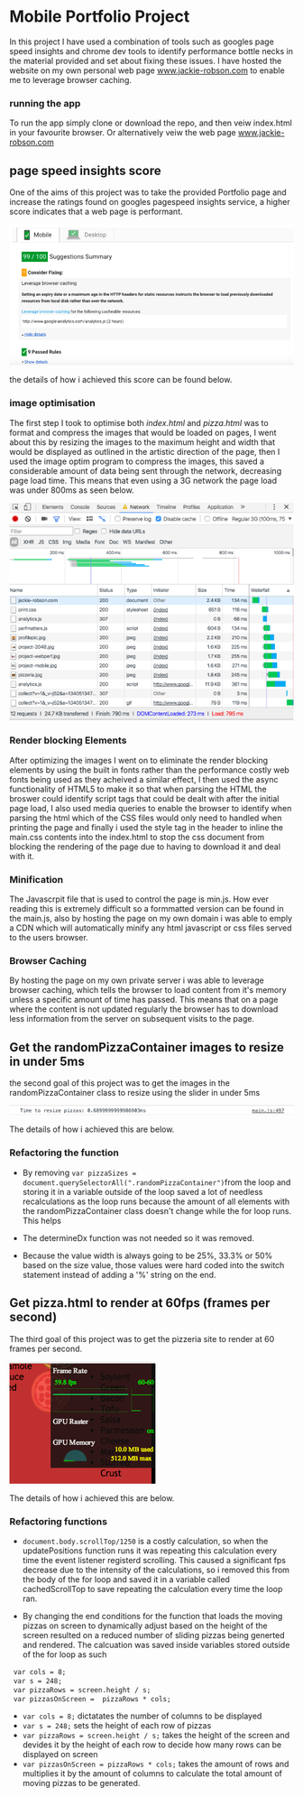 # Mobile Portfolio Project

In this project I have used a combination of tools such as googles page speed insights and chrome dev tools to identify performance bottle necks in the material provided and set about fixing these issues. I have hosted the website on my own personal web page www.jackie-robson.com to enable me to leverage browser caching.

### running the app

To run the app simply clone or download the repo, and then veiw index.html in your favourite browser. Or alternatively veiw the web page www.jackie-robson.com

## page speed insights score
One of the aims of this project was to take the provided Portfolio page and increase the ratings found on googles pagespeed insights service, a higher score indicates that a web page is performant.

![screen shot of 99 page speed insight score](https://github.com/Jackie-Robson/mobile-portfolio/blob/master/readmeimg/99mobile.png)

the details of how i achieved this score can be found below.


### image optimisation
The first step I took to optimise both *index.html* and *pizza.html* was to format and compress the images that would be loaded on pages, I went about this by resizing the images to the maximum height and width that would be displayed as outlined in the artistic direction of the page, then I used the image optim program to compress the images, this saved a considerable amount of data being sent through the network, decreasing page load time. This means that even using a 3G network the page load was under 800ms as seen below.

![alt text](https://github.com/Jackie-Robson/mobile-portfolio/blob/master/readmeimg/Screen%20Shot%202017-04-28%20at%2009.24.01.png)



### Render blocking Elements
After optimizing the images I went on to eliminate the render blocking elements by using the built in fonts rather than the performance costly web fonts being used as they acheived a similar effect, I then used the async functionality of HTML5 to make it so that when parsing the HTML the broswer could identify script tags that could be dealt with after the initial page load, I also used media queries to enable the browser to identify when parsing the html which of the CSS files would only need to handled when printing the page and finally i used the style tag in the header to inline the main.css contents into the index.html to stop the css document from blocking the rendering of the page due to having to download it and deal with it.

### Minification
The Javascrpit file that is used to control the page is min.js. How ever reading this is extremely difficult so a formmatted version can be found in the main.js, also by hosting the page on my own domain i was able to emply a CDN which will automatically minify any html javascript or css files served to the users browser.

### Browser Caching 
By hosting the page on my own private server i was able to leverage browser caching, which tells the browser to load content from it's memory unless a specific amount of time has passed. This means that on a page where the content is not updated regularly the browser has to download less information from the server on subsequent visits to the page.

## Get the randomPizzaContainer images to resize in under 5ms
the second goal of this project was to get the images in the randomPizzaContainer class to resize using the slider in under 5ms

![under 1ms](https://github.com/Jackie-Robson/mobile-portfolio/blob/master/readmeimg/Screen%20Shot%202017-04-28%20at%2010.25.17.png)

The details of how i achieved this are below.

### Refactoring the function

* By removing ``` var pizzaSizes = document.querySelectorAll(".randomPizzaContainer") ```from the loop and storing it in a variable outside of the loop saved a lot of needless recalculations as the loop runs because the amount of all elements with the randomPizzaContainer class doesn't change while the for loop runs. This helps  

* The determineDx function was not needed so it was removed.

* Because the value width is always going to be 25%, 33.3% or 50% based on the size value, those values were hard coded into the switch statement instead of adding a '%' string on the end.

## Get pizza.html to render at 60fps (frames per second)
The third goal of this project was to get the pizzeria site to render at 60 frames per second.

![59.8fps screenshot](https://github.com/Jackie-Robson/mobile-portfolio/blob/master/readmeimg/Screen%20Shot%202017-04-28%20at%2008.17.19.png)

The details of how i achieved this are below.

### Refactoring functions

* `document.body.scrollTop/1250` is a costly calculation, so when the updatePositions function runs it was repeating this calculation every time the event listener registerd scrolling. This caused a significant fps decrease due to the intensity of the calculations, so i removed this from the body of the for loop and saved it in a variable called cachedScrollTop to save repeating the calculation every time the loop ran.

* By changing the end conditions for the function that loads the moving pizzas on screen to dynamically adjust based on the height of the screen resulted on a reduced number of sliding pizzas being generted and rendered. The calcuation was saved inside variables stored outside of the for loop as such

```
 var cols = 8;
 var s = 248;
 var pizzaRows = screen.height / s;
 var pizzasOnScreen =  pizzaRows * cols;
  ```
    
* `var cols = 8;` dictatates the number of columns to be displayed
* `var s = 248;` sets the height of each row of pizzas
* `var pizzaRows = screen.height / s;` takes the height of the screen and devides it by the height of each row to decide how many rows can be displayed on screen
* `var pizzasOnScreen = pizzaRows * cols;` takes the amount of rows and multiplies it by the amount of columns to calculate the total amount of moving pizzas to be generated.
    
